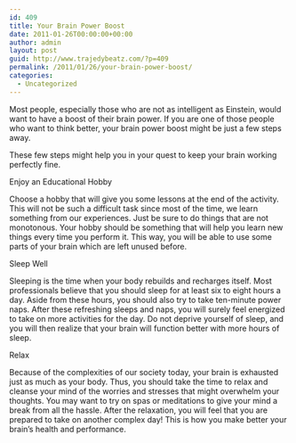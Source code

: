 ```yaml
---
id: 409
title: Your Brain Power Boost
date: 2011-01-26T00:00:00+00:00
author: admin
layout: post
guid: http://www.trajedybeatz.com/?p=409
permalink: /2011/01/26/your-brain-power-boost/
categories:
  - Uncategorized
---
```

Most people, especially those who are not as intelligent as Einstein, would want to have a boost of their brain power. If you are one of those people who want to think better, your brain power boost might be just a few steps away.

These few steps might help you in your quest to keep your brain working perfectly fine.

Enjoy an Educational Hobby

Choose a hobby that will give you some lessons at the end of the activity. This will not be such a difficult task since most of the time, we learn something from our experiences. Just be sure to do things that are not monotonous. Your hobby should be something that will help you learn new things every time you perform it. This way, you will be able to use some parts of your brain which are left unused before.

Sleep Well

Sleeping is the time when your body rebuilds and recharges itself. Most professionals believe that you should sleep for at least six to eight hours a day. Aside from these hours, you should also try to take ten-minute power naps. After these refreshing sleeps and naps, you will surely feel energized to take on more activities for the day. Do not deprive yourself of sleep, and you will then realize that your brain will function better with more hours of sleep.

Relax

Because of the complexities of our society today, your brain is exhausted just as much as your body. Thus, you should take the time to relax and cleanse your mind of the worries and stresses that might overwhelm your thoughts. You may want to try on spas or meditations to give your mind a break from all the hassle. After the relaxation, you will feel that you are prepared to take on another complex day! This is how you make better your brain’s health and performance.